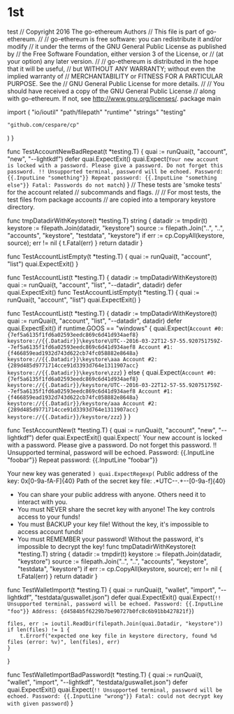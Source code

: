 # 1st
test
// Copyright 2016 The go-ethereum Authors
// This file is part of go-ethereum.
//
// go-ethereum is free software: you can redistribute it and/or modify
// it under the terms of the GNU General Public License as published by
// the Free Software Foundation, either version 3 of the License, or
// (at your option) any later version.
//
// go-ethereum is distributed in the hope that it will be useful,
// but WITHOUT ANY WARRANTY; without even the implied warranty of
// MERCHANTABILITY or FITNESS FOR A PARTICULAR PURPOSE. See the
// GNU General Public License for more details.
//
// You should have received a copy of the GNU General Public License
// along with go-ethereum. If not, see <http://www.gnu.org/licenses/>.
package main

import (
	"io/ioutil"
	"path/filepath"
	"runtime"
	"strings"
	"testing"

	"github.com/cespare/cp"
)
}

func TestAccountNewBadRepeat(t *testing.T) {
	quai := runQuai(t, "account", "new", "--lightkdf")
	defer quai.ExpectExit()
	quai.Expect(`
Your new account is locked with a password. Please give a password. Do not forget this password.
!! Unsupported terminal, password will be echoed.
Password: {{.InputLine "something"}}
Repeat password: {{.InputLine "something else"}}
Fatal: Passwords do not match
`)
}
// These tests are 'smoke tests' for the account related
// subcommands and flags.
//
// For most tests, the test files from package accounts
// are copied into a temporary keystore directory.

func tmpDatadirWithKeystore(t *testing.T) string {
	datadir := tmpdir(t)
	keystore := filepath.Join(datadir, "keystore")
	source := filepath.Join("..", "..", "accounts", "keystore", "testdata", "keystore")
	if err := cp.CopyAll(keystore, source); err != nil {
		t.Fatal(err)
	}
	return datadir
}

func TestAccountListEmpty(t *testing.T) {
	quai := runQuai(t, "account", "list")
	quai.ExpectExit()
}

func TestAccountList(t *testing.T) {
	datadir := tmpDatadirWithKeystore(t)
	quai := runQuai(t, "account", "list", "--datadir", datadir)
	defer quai.ExpectExit()
func TestAccountListEmpty(t *testing.T) {
	quai := runQuai(t, "account", "list")
	quai.ExpectExit()
}

func TestAccountList(t *testing.T) {
	datadir := tmpDatadirWithKeystore(t)
	quai := runQuai(t, "account", "list", "--datadir", datadir)
	defer quai.ExpectExit()
	if runtime.GOOS == "windows" {
		quai.Expect(`
Account #0: {7ef5a6135f1fd6a02593eedc869c6d41d934aef8} keystore://{{.Datadir}}\keystore\UTC--2016-03-22T12-57-55.920751759Z--7ef5a6135f1fd6a02593eedc869c6d41d934aef8
Account #1: {f466859ead1932d743d622cb74fc058882e8648a} keystore://{{.Datadir}}\keystore\aaa
Account #2: {289d485d9771714cce91d3393d764e1311907acc} keystore://{{.Datadir}}\keystore\zzz
`)
	} else {
		quai.Expect(`
Account #0: {7ef5a6135f1fd6a02593eedc869c6d41d934aef8} keystore://{{.Datadir}}/keystore/UTC--2016-03-22T12-57-55.920751759Z--7ef5a6135f1fd6a02593eedc869c6d41d934aef8
Account #1: {f466859ead1932d743d622cb74fc058882e8648a} keystore://{{.Datadir}}/keystore/aaa
Account #2: {289d485d9771714cce91d3393d764e1311907acc} keystore://{{.Datadir}}/keystore/zzz
`)
	}
}

func TestAccountNew(t *testing.T) {
	quai := runQuai(t, "account", "new", "--lightkdf")
	defer quai.ExpectExit()
	quai.Expect(`
Your new account is locked with a password. Please give a password. Do not forget this password.
!! Unsupported terminal, password will be echoed.
Password: {{.InputLine "foobar"}}
Repeat password: {{.InputLine "foobar"}}

Your new key was generated
`)
	quai.ExpectRegexp(`
Public address of the key:   0x[0-9a-fA-F]{40}
Path of the secret key file: .*UTC--.+--[0-9a-f]{40}

- You can share your public address with anyone. Others need it to interact with you.
- You must NEVER share the secret key with anyone! The key controls access to your funds!
- You must BACKUP your key file! Without the key, it's impossible to access account funds!
- You must REMEMBER your password! Without the password, it's impossible to decrypt the key!
func tmpDatadirWithKeystore(t *testing.T) string {
	datadir := tmpdir(t)
	keystore := filepath.Join(datadir, "keystore")
	source := filepath.Join("..", "..", "accounts", "keystore", "testdata", "keystore")
	if err := cp.CopyAll(keystore, source); err != nil {
		t.Fatal(err)
	}
	return datadir
}

func TestWalletImport(t *testing.T) {
	quai := runQuai(t, "wallet", "import", "--lightkdf", "testdata/guswallet.json")
	defer quai.ExpectExit()
	quai.Expect(`
!! Unsupported terminal, password will be echoed.
Password: {{.InputLine "foo"}}
Address: {d4584b5f6229b7be90727b0fc8c6b91bb427821f}
`)

	files, err := ioutil.ReadDir(filepath.Join(quai.Datadir, "keystore"))
	if len(files) != 1 {
		t.Errorf("expected one key file in keystore directory, found %d files (error: %v)", len(files), err)
	}
}

func TestWalletImportBadPassword(t *testing.T) {
	quai := runQuai(t, "wallet", "import", "--lightkdf", "testdata/guswallet.json")
	defer quai.ExpectExit()
	quai.Expect(`
!! Unsupported terminal, password will be echoed.
Password: {{.InputLine "wrong"}}
Fatal: could not decrypt key with given password
`)
}

